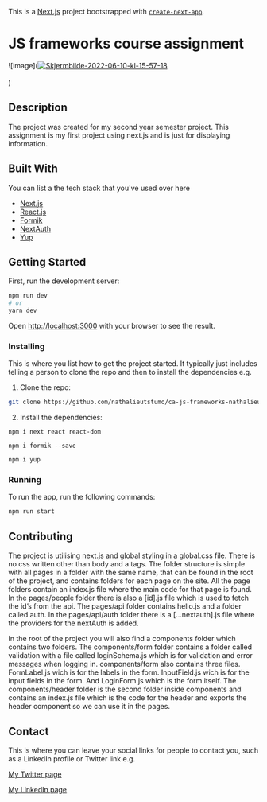 This is a [Next.js](https://nextjs.org/) project bootstrapped with [`create-next-app`](https://github.com/vercel/next.js/tree/canary/packages/create-next-app).

# JS frameworks course assignment

![image](<a href="https://postimg.cc/XGPdkVNZ" target="_blank"><img src="https://i.postimg.cc/XGPdkVNZ/Skjermbilde-2022-06-10-kl-15-57-18.png" alt="Skjermbilde-2022-06-10-kl-15-57-18"/></a><br/><br/>
)

## Description

The project was created for my second year semester project. This assignment is my first project using next.js and is just for displaying information.

## Built With

You can list a the tech stack that you've used over here

- [Next.js](https://nextjs.org/)
- [React.js](https://reactjs.org)
- [Formik](https://formik.org/)
- [NextAuth](https://next-auth.js.org/)
- [Yup](https://github.com/jquense/yup)

## Getting Started

First, run the development server:

```bash
npm run dev
# or
yarn dev
```

Open [http://localhost:3000](http://localhost:3000) with your browser to see the result.

### Installing

This is where you list how to get the project started. It typically just includes telling a person to clone the repo and then to install the dependencies e.g.

1. Clone the repo:

```bash
git clone https://github.com/nathalieutstumo/ca-js-frameworks-nathalieutstumo.git
```

2. Install the dependencies:

```
npm i next react react-dom
```

```
npm i formik --save
```

```
npm i yup
```

### Running

To run the app, run the following commands:

```bash
npm run start
```

## Contributing

The project is utilising next.js and global styling in a global.css file. There is no css written other than body and a tags. The folder structure is simple with all pages in a folder with the same name, that can be found in the root of the project, and contains folders for each page on the site. All the page folders contain an index.js file where the main code for that page is found. In the pages/people folder there is also a [id].js file which is used to fetch the id’s from the api. The pages/api folder contains hello.js and a folder called auth. In the pages/api/auth folder there is a […nextauth].js file where the providers for the nextAuth is added.

In the root of the project you will also find a components folder which contains two folders.
The components/form folder contains a folder called validation with a file called loginSchema.js which is for validation and error messages when logging in. components/form also contains three files. FormLabel.js wich is for the labels in the form. InputField.js wich is for the input fields in the form. And LoginForm.js which is the form itself.
The components/header folder is the second folder inside components and contains an index.js file which is the code for the header and exports the header component so we can use it in the pages.

## Contact

This is where you can leave your social links for people to contact you, such as a LinkedIn profile or Twitter link e.g.

[My Twitter page](www.twitter.com)

[My LinkedIn page](www.linkedin.com)
